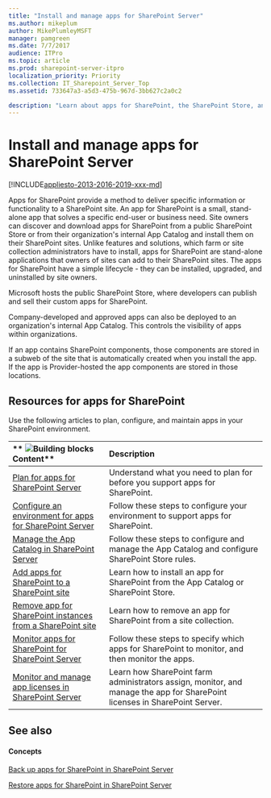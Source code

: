 ```yaml
---
title: "Install and manage apps for SharePoint Server"
ms.author: mikeplum
author: MikePlumleyMSFT
manager: pamgreen
ms.date: 7/7/2017
audience: ITPro
ms.topic: article
ms.prod: sharepoint-server-itpro
localization_priority: Priority
ms.collection: IT_Sharepoint_Server_Top
ms.assetid: 733647a3-a5d3-475b-967d-3bb627c2a0c2

description: "Learn about apps for SharePoint, the SharePoint Store, and the App Catalog and how to install, manage, and monitor apps."
---
```


# Install and manage apps for SharePoint Server

[!INCLUDE[appliesto-2013-2016-2019-xxx-md](../includes/appliesto-2013-2016-2019-xxx-md.md)]
  
Apps for SharePoint provide a method to deliver specific information or functionality to a SharePoint site. An app for SharePoint is a small, stand-alone app that solves a specific end-user or business need. Site owners can discover and download apps for SharePoint from a public SharePoint Store or from their organization's internal App Catalog and install them on their SharePoint sites. Unlike features and solutions, which farm or site collection administrators have to install, apps for SharePoint are stand-alone applications that owners of sites can add to their SharePoint sites. The apps for SharePoint have a simple lifecycle - they can be installed, upgraded, and uninstalled by site owners.
  
Microsoft hosts the public SharePoint Store, where developers can publish and sell their custom apps for SharePoint.
  
Company-developed and approved apps can also be deployed to an organization's internal App Catalog. This controls the visibility of apps within organizations.
  
If an app contains SharePoint components, those components are stored in a subweb of the site that is automatically created when you install the app. If the app is Provider-hosted the app components are stored in those locations.
  
## Resources for apps for SharePoint

Use the following articles to plan, configure, and maintain apps in your SharePoint environment.
  
|**        ![Building blocks](../media/mod_icon_buildingblock_M.png)          Content**|**Description**|
|:-----|:-----|
|[Plan for apps for SharePoint Server](plan-for-apps-for-sharepoint.md) <br/> |Understand what you need to plan for before you support apps for SharePoint.  <br/> |
|[Configure an environment for apps for SharePoint Server](configure-an-environment-for-apps-for-sharepoint.md) <br/> |Follow these steps to configure your environment to support apps for SharePoint.  <br/> |
|[Manage the App Catalog in SharePoint Server](manage-the-app-catalog.md) <br/> |Follow these steps to configure and manage the App Catalog and configure SharePoint Store rules.  <br/> |
|[Add apps for SharePoint to a SharePoint site](add-apps-for-sharepoint-to-a-sharepoint-site.md) <br/> |Learn how to install an app for SharePoint from the App Catalog or SharePoint Store.  <br/> |
|[Remove app for SharePoint instances from a SharePoint site](remove-app-for-sharepoint-instances-from-a-sharepoint-site.md) <br/> |Learn how to remove an app for SharePoint from a site collection.  <br/> |
|[Monitor apps for SharePoint for SharePoint Server](monitor-apps-for-sharepoint.md) <br/> |Follow these steps to specify which apps for SharePoint to monitor, and then monitor the apps.  <br/> |
|[Monitor and manage app licenses in SharePoint Server](monitor-and-manage-app-licenses.md) <br/> |Learn how SharePoint farm administrators assign, monitor, and manage the app for SharePoint licenses in SharePoint Server.  <br/> |
   
## See also

#### Concepts

[Back up apps for SharePoint in SharePoint Server](back-up-apps-for-sharepoint.md)
  
[Restore apps for SharePoint in SharePoint Server](restore-apps-for-sharepoint.md)

